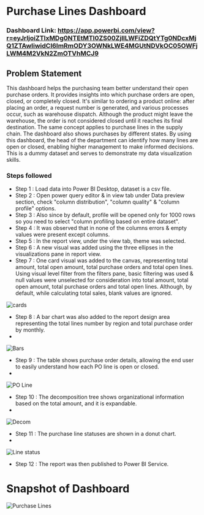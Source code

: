 # Purchase Lines Dashboard

### Dashboard Link: https://app.powerbi.com/view?r=eyJrIjoiZTIxMDg0NTEtMTI0ZS00ZjllLWFiZDQtYTg0NDcxMjQ1ZTAwIiwidCI6ImRmODY3OWNkLWE4MGUtNDVkOC05OWFjLWM4M2VkN2ZmOTVhMCJ9

## Problem Statement
This dashboard helps the purchasing team better understand their open purchase orders. It provides insights into which purchase orders are open, closed, or completely closed. It's similar to ordering a product online: after placing an order, a request number is generated, and various processes occur, such as warehouse dispatch. Although the product might leave the warehouse, the order is not considered closed until it reaches its final destination. The same concept applies to purchase lines in the supply chain.
The dashboard also shows purchases by different states. By using this dashboard, the head of the department can identify how many lines are open or closed, enabling higher management to make informed decisions. This is a dummy dataset and serves to demonstrate my data visualization skills.

### Steps followed 

- Step 1 : Load data into Power BI Desktop, dataset is a csv file.
- Step 2 : Open power query editor & in view tab under Data preview section, check "column distribution", "column quality" & "column profile" options.
- Step 3 : Also since by default, profile will be opened only for 1000 rows so you need to select "column profiling based on entire dataset".
- Step 4 : It was observed that in none of the columns errors & empty values were present except columns.
- Step 5 : In the report view, under the view tab, theme was selected.
- Step 6 : A new visual was added using the three ellipses in the visualizations pane in report view. 
- Step 7 : One card visual was added to the canvas, representing total amount, total open amount, total purchase orders and total open lines.
           Using visual level filter from the filters pane, basic filtering was used & null values were unselected for consideration into total amount, total open amount, total purchase orders and total open lines.
           Although, by default, while calculating total sales, blank values are ignored.
  
![cards](https://github.com/user-attachments/assets/fc503fb2-ed93-41aa-aac8-d31814c378d7)

- Step 8 : A bar chart was also added to the report design area representing the total lines number by region and total purchase order by monthly.
- 
![Bars](https://github.com/user-attachments/assets/ddc6f03a-69ed-43fe-94d9-99137da7bf8c)

- Step 9 : The table shows purchase order details, allowing the end user to easily understand how each PO line is open or closed.
- 
![PO Line](https://github.com/user-attachments/assets/878c2968-1853-47c8-a158-0ad951445940)

- Step 10 : The decomposition tree shows organizational information based on the total amount, and it is expandable.
- 
![Decom](https://github.com/user-attachments/assets/7c34b9be-d1a3-46b2-b783-1882183f2209)

- Step 11 : The purchase line statuses are shown in a donut chart.
- 
![Line status](https://github.com/user-attachments/assets/c3bfa021-cf2a-499f-a9e2-b3447b957a96)

- Step 12 : The report was then published to Power BI Service.
# Snapshot of Dashboard

![Purchase Lines](https://github.com/user-attachments/assets/0eed5ae9-a0b1-4b4c-8e9c-1aaef3cf12cb)
